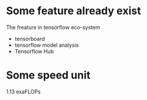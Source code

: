 # Some feature already exist
The freature in tensorflow eco-system
- tensorboard
- tensorflow model analysis
- Tensorflow Hub
# Some speed unit
1.13 exaFLOPs

<!--stackedit_data:
eyJoaXN0b3J5IjpbLTI5MzgyOTEsLTIxMjkyNTU4NjldfQ==
-->